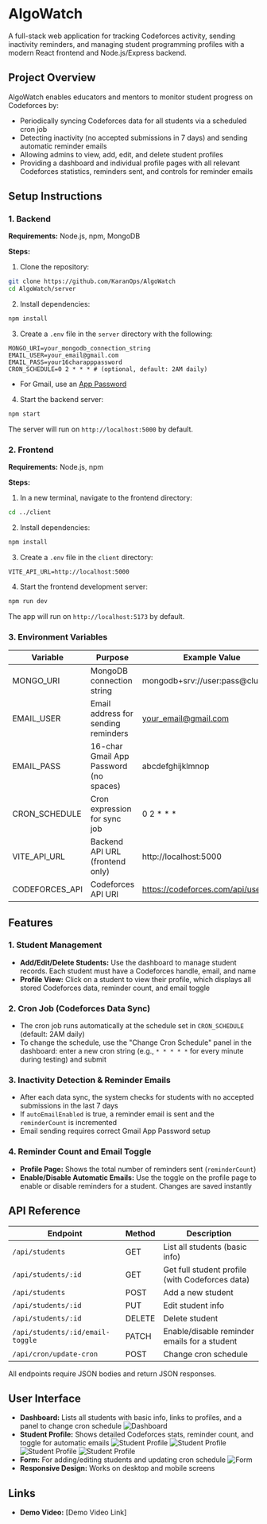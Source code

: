 # AlgoWatch

A full-stack web application for tracking Codeforces activity, sending inactivity reminders, and managing student programming profiles with a modern React frontend and Node.js/Express backend.

## Project Overview

AlgoWatch enables educators and mentors to monitor student progress on Codeforces by:

- Periodically syncing Codeforces data for all students via a scheduled cron job
- Detecting inactivity (no accepted submissions in 7 days) and sending automatic reminder emails
- Allowing admins to view, add, edit, and delete student profiles
- Providing a dashboard and individual profile pages with all relevant Codeforces statistics, reminders sent, and controls for reminder emails

## Setup Instructions

### 1. Backend

**Requirements:** Node.js, npm, MongoDB

**Steps:**

1. Clone the repository:
```bash
git clone https://github.com/KaranOps/AlgoWatch
cd AlgoWatch/server
```

2. Install dependencies:
```bash
npm install
```

3. Create a `.env` file in the `server` directory with the following:
```env
MONGO_URI=your_mongodb_connection_string
EMAIL_USER=your_email@gmail.com
EMAIL_PASS=your16charapppassword
CRON_SCHEDULE=0 2 * * * # (optional, default: 2AM daily)
```

   - For Gmail, use an [App Password](https://support.google.com/accounts/answer/185833?hl=en)

4. Start the backend server:
```bash
npm start
```

The server will run on `http://localhost:5000` by default.

### 2. Frontend

**Requirements:** Node.js, npm

**Steps:**

1. In a new terminal, navigate to the frontend directory:
```bash
cd ../client
```

2. Install dependencies:
```bash
npm install
```

3. Create a `.env` file in the `client` directory:
```env
VITE_API_URL=http://localhost:5000
```

4. Start the frontend development server:
```bash
npm run dev
```

The app will run on `http://localhost:5173` by default.

### 3. Environment Variables

| Variable        | Purpose                               | Example Value                        |
|-----------------|---------------------------------------|--------------------------------------|
| MONGO_URI       | MongoDB connection string             | mongodb+srv://user:pass@cluster/...  |
| EMAIL_USER      | Email address for sending reminders   | your_email@gmail.com                 |
| EMAIL_PASS      | 16-char Gmail App Password (no spaces)| abcdefghijklmnop                     |
| CRON_SCHEDULE   | Cron expression for sync job          | 0 2 * * *                            |
| VITE_API_URL    | Backend API URL (frontend only)       | http://localhost:5000                |
| CODEFORCES_API  | Codeforces API URl                    | https://codeforces.com/api/user      |

## Features

### 1. Student Management

- **Add/Edit/Delete Students:** Use the dashboard to manage student records. Each student must have a Codeforces handle, email, and name
- **Profile View:** Click on a student to view their profile, which displays all stored Codeforces data, reminder count, and email toggle

### 2. Cron Job (Codeforces Data Sync)

- The cron job runs automatically at the schedule set in `CRON_SCHEDULE` (default: 2AM daily)
- To change the schedule, use the "Change Cron Schedule" panel in the dashboard: enter a new cron string (e.g., `* * * * *` for every minute during testing) and submit

### 3. Inactivity Detection & Reminder Emails

- After each data sync, the system checks for students with no accepted submissions in the last 7 days
- If `autoEmailEnabled` is true, a reminder email is sent and the `reminderCount` is incremented
- Email sending requires correct Gmail App Password setup

### 4. Reminder Count and Email Toggle

- **Profile Page:** Shows the total number of reminders sent (`reminderCount`)
- **Enable/Disable Automatic Emails:** Use the toggle on the profile page to enable or disable reminders for a student. Changes are saved instantly

## API Reference

| Endpoint                              | Method | Description                                      |
|---------------------------------------|--------|--------------------------------------------------|
| `/api/students`                       | GET    | List all students (basic info)                   |
| `/api/students/:id`                   | GET    | Get full student profile (with Codeforces data)  |
| `/api/students`                       | POST   | Add a new student                                |
| `/api/students/:id`                   | PUT    | Edit student info                                |
| `/api/students/:id`                   | DELETE | Delete student                                   |
| `/api/students/:id/email-toggle`      | PATCH  | Enable/disable reminder emails for a student     |
| `/api/cron/update-cron`               | POST   | Change cron schedule                             |

All endpoints require JSON bodies and return JSON responses.

## User Interface

- **Dashboard:** Lists all students with basic info, links to profiles, and a panel to change cron schedule
![Dashboard](./client/public/dashboard.png)
- **Student Profile:** Shows detailed Codeforces stats, reminder count, and toggle for automatic emails
![Student Profile](./client/public/profile1.png)
![Student Profile](./client/public/profile2.png)
![Student Profile](./client/public/profile3.png)
![Student Profile](./client/public/profile4.png)
- **Form:** For adding/editing students and updating cron schedule
![Form](./client/public/form.png)
- **Responsive Design:** Works on desktop and mobile screens

## Links

- **Demo Video:** [Demo Video Link]

